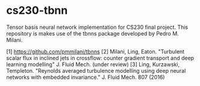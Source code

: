 # cs230-tbnn
Tensor basis neural network implementation for CS230 final project.
This repository is makes use of the tbnns package developed by Pedro M. Milani.

[1] https://github.com/pmmilani/tbnns
[2] Milani, Ling, Eaton. "Turbulent scalar flux in inclined jets in crossflow: counter gradient transport and deep learning modelling" J. Fluid Mech. (under review)
[3] Ling, Kurzawski, Templeton. "Reynolds averaged turbulence modelling using deep neural networks with embedded invariance." J. Fluid Mech. 807 (2016)
